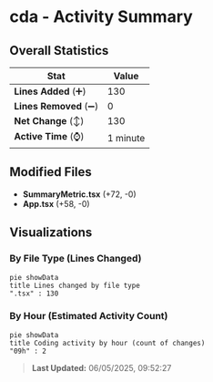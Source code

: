# cda - Activity Summary 

## Overall Statistics

| Stat                   | Value                                                             |
| ---------------------- | ----------------------------------------------------------------- |
| **Lines Added** (➕)   | 130                                          |
| **Lines Removed** (➖) | 0                                        |
| **Net Change** (↕)    | 130                |
| **Active Time** (⌚)   | 1 minute |


## Modified Files
- **SummaryMetric.tsx** (+72, -0)
- **App.tsx** (+58, -0)

## Visualizations

### By File Type (Lines Changed)

```mermaid
pie showData
title Lines changed by file type
".tsx" : 130
```

### By Hour (Estimated Activity Count)

```mermaid
pie showData
title Coding activity by hour (count of changes)
"09h" : 2
```


> **Last Updated:** 06/05/2025, 09:52:27